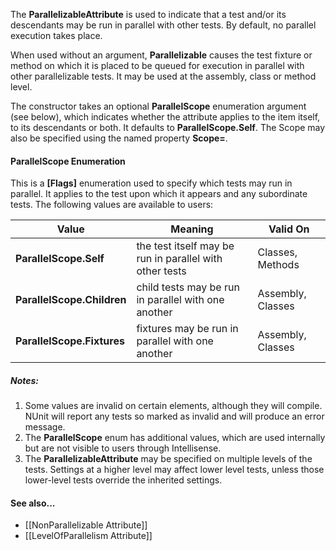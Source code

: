 The **ParallelizableAttribute** is used to indicate that a test and/or its descendants may be run in parallel with other tests. By default, no parallel execution takes place.

When used without an argument, **Parallelizable** causes the test fixture or method on which it is placed to be queued for execution in parallel with other parallelizable tests. It may be used at the assembly, class or method level.

The constructor takes an optional **ParallelScope** enumeration argument (see below), which indicates whether the attribute applies to the item itself, to its descendants or both. It defaults to **ParallelScope.Self**. The Scope may also be specified using the named property <b>Scope=</b>.

<h4>ParallelScope Enumeration</h4>

This is a <b>[Flags]</b> enumeration used to specify which tests may run in parallel. It applies to the test upon which it appears and any subordinate tests. The following values are available to users:

 Value | Meaning | Valid On
-------|---------|---------
**ParallelScope.Self**     | the test itself may be run in parallel with other tests | Classes, Methods
**ParallelScope.Children** | child tests may be run in parallel with one another     | Assembly, Classes
**ParallelScope.Fixtures** | fixtures may be run in parallel with one another        | Assembly, Classes

##### Notes: 
 1. Some values are invalid on certain elements, although they will compile. NUnit will report any tests so marked as invalid and will produce an error message.
 2. The **ParallelScope** enum has additional values, which are used internally but are not visible to users through Intellisense.
 3. The <b>ParallelizableAttribute</b> may be specified on multiple levels of the tests. Settings at a higher level may affect lower level tests, unless those lower-level tests override the inherited settings.

#### See also...
 * [[NonParallelizable Attribute]]
 * [[LevelOfParallelism Attribute]]

